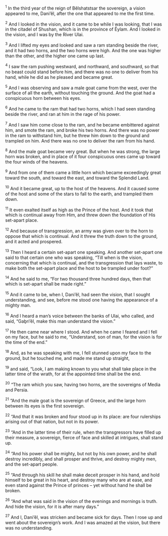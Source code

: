 <sup>1</sup> In the third year of the reign of Bĕlshatstsar the sovereign, a vision appeared to me, Dani’ĕl, after the one that appeared to me the first time.

<sup>2</sup> And I looked in the vision, and it came to be while I was looking, that I was in the citadel of Shushan, which is in the province of Ĕylam. And I looked in the vision, and I was by the River Ulai.

<sup>3</sup> And I lifted my eyes and looked and saw a ram standing beside the river, and it had two horns, and the two horns were high. And the one was higher than the other, and the higher one came up last.

<sup>4</sup> I saw the ram pushing westward, and northward, and southward, so that no beast could stand before him, and there was no one to deliver from his hand, while he did as he pleased and became great.

<sup>5</sup> And I was observing and saw a male goat came from the west, over the surface of all the earth, without touching the ground. And the goat had a conspicuous horn between his eyes.

<sup>6</sup> And he came to the ram that had two horns, which I had seen standing beside the river, and ran at him in the rage of his power.

<sup>7</sup> And I saw him come close to the ram, and he became embittered against him, and smote the ram, and broke his two horns. And there was no power in the ram to withstand him, but he threw him down to the ground and trampled on him. And there was no one to deliver the ram from his hand.

<sup>8</sup> And the male goat became very great. But when he was strong, the large horn was broken, and in place of it four conspicuous ones came up toward the four winds of the heavens.

<sup>9</sup> And from one of them came a little horn which became exceedingly great toward the south, and toward the east, and toward the Splendid Land.

<sup>10</sup> And it became great, up to the host of the heavens. And it caused some of the host and some of the stars to fall to the earth, and trampled them down.

<sup>11</sup> It even exalted itself as high as the Prince of the host. And it took that which is continual away from Him, and threw down the foundation of His set-apart place.

<sup>12</sup> And because of transgression, an army was given over to the horn to oppose that which is continual. And it threw the truth down to the ground, and it acted and prospered.

<sup>13</sup> Then I heard a certain set-apart one speaking. And another set-apart one said to that certain one who was speaking, “Till when is the vision, concerning that which is continual, and the transgression that lays waste, to make both the set-apart place and the host to be trampled under foot?”

<sup>14</sup> And he said to me, “For two thousand three hundred days, then that which is set-apart shall be made right.”

<sup>15</sup> And it came to be, when I, Dani’ĕl, had seen the vision, that I sought understanding, and see, before me stood one having the appearance of a mighty man.

<sup>16</sup> And I heard a man’s voice between the banks of Ulai, who called, and said, “Gaḇri’ĕl, make this man understand the vision.”

<sup>17</sup> He then came near where I stood. And when he came I feared and I fell on my face, but he said to me, “Understand, son of man, for the vision is for the time of the end.”

<sup>18</sup> And, as he was speaking with me, I fell stunned upon my face to the ground, but he touched me, and made me stand up straight,

<sup>19</sup> and said, “Look, I am making known to you what shall take place in the latter time of the wrath, for at the appointed time shall be the end.

<sup>20</sup> “The ram which you saw, having two horns, are the sovereigns of Media and Persia.

<sup>21</sup> “And the male goat is the sovereign of Greece, and the large horn between its eyes is the first sovereign.

<sup>22</sup> “And that it was broken and four stood up in its place: are four rulerships arising out of that nation, but not in its power.

<sup>23</sup> “And in the latter time of their rule, when the transgressors have filled up their measure, a sovereign, fierce of face and skilled at intrigues, shall stand up.

<sup>24</sup> “And his power shall be mighty, but not by his own power, and he shall destroy incredibly, and shall prosper and thrive, and destroy mighty men, and the set-apart people.

<sup>25</sup> “And through his skill he shall make deceit prosper in his hand, and hold himself to be great in his heart, and destroy many who are at ease, and even stand against the Prince of princes – yet without hand he shall be broken.

<sup>26</sup> “And what was said in the vision of the evenings and mornings is truth. And hide the vision, for it is after many days.”

<sup>27</sup> And I, Dani’ĕl, was stricken and became sick for days. Then I rose up and went about the sovereign’s work. And I was amazed at the vision, but there was no understanding.

